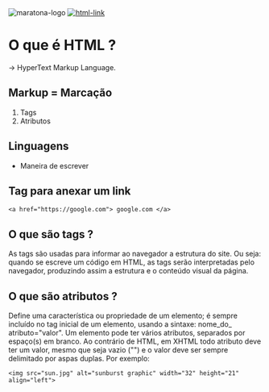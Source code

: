 <img src="../Maratona Explore Rocketseat/public/img/Captura de tela 2022-06-07 023436.png" alt="maratona-logo">
<a href="https://html.com/">
    <img src="../Maratona Explore Rocketseat/public/img/HTML link-HTML-red.svg" alt="html-link">
</a>

# O que é HTML ?

-> HyperText Markup Language.

## Markup = **Marcação**

<ol>
    <li>Tags</li>
    <li>Atributos</li>
</ol>

## Linguagens

- Maneira de escrever

## Tag para anexar um link

`<a href="https://google.com"> google.com </a>`

## O que são tags ?

As tags são usadas para informar ao navegador a estrutura do site. Ou seja: quando se escreve um código em HTML, as tags serão interpretadas pelo navegador, produzindo assim a estrutura e o conteúdo visual da página.

## O que são atributos ?

Define uma característica ou propriedade de um elemento; é sempre incluído no tag inicial de um elemento, usando a sintaxe: nome_do_ atributo="valor".
Um elemento pode ter vários atributos, separados por espaço(s) em branco. Ao contrário de HTML, em XHTML todo atributo deve ter um valor, mesmo que seja vazio ("") e o valor deve ser sempre delimitado por aspas duplas. Por exemplo:

`<img src="sun.jpg" alt="sunburst graphic" width="32" height="21" align="left">`
